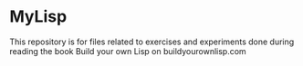 # MyLisp
This repository is for files related to exercises and experiments done during reading the book Build your own Lisp on buildyourownlisp.com
